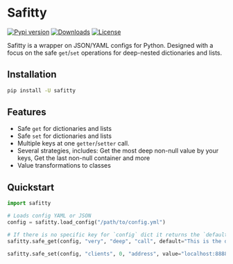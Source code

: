 # Safitty
[![Pypi version](https://img.shields.io/pypi/v/safitty.svg?colorB=blue)](https://pypi.org/project/safitty/)
[![Downloads](https://img.shields.io/pypi/dm/safitty.svg?style=flat)](https://pypi.org/project/safitty/)
[![License](https://img.shields.io/github/license/TezRomacH/safitty.svg)](LICENSE)

Safitty is a wrapper on JSON/YAML configs for Python.
Designed with a focus on the safe `get`/`set` operations for deep-nested dictionaries and lists.

## Installation
```bash
pip install -U safitty
```

## Features
- Safe `get` for dictionaries and lists
- Safe `set` for dictionaries and lists
- Multiple keys at one `getter`/`setter` call.
- Several strategies, includes: Get the most deep non-null value by your keys, Get the last non-null container and more
- Value transformations to classes

## Quickstart

```python
import safitty

# Loads config YAML or JSON
config = safitty.load_config("/path/to/config.yml")

# If there is no specific key for `config` dict it returns the `default` 
safitty.safe_get(config, "very", "deep", "call", default="This is the default value")

safitty.safe_set(config, "clients", 0, "address", value="localhost:8888")
```


